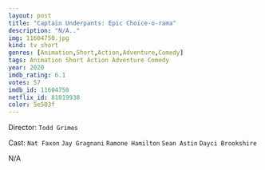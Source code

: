 ```yaml
---
layout: post
title: "Captain Underpants: Epic Choice-o-rama"
description: "N/A.."
img: 11604750.jpg
kind: tv short
genres: [Animation,Short,Action,Adventure,Comedy]
tags: Animation Short Action Adventure Comedy 
year: 2020
imdb_rating: 6.1
votes: 57
imdb_id: 11604750
netflix_id: 81019938
color: 5e503f
---
```

Director: `Todd Grimes`  

Cast: `Nat Faxon` `Jay Gragnani` `Ramone Hamilton` `Sean Astin` `Dayci Brookshire` 

N/A